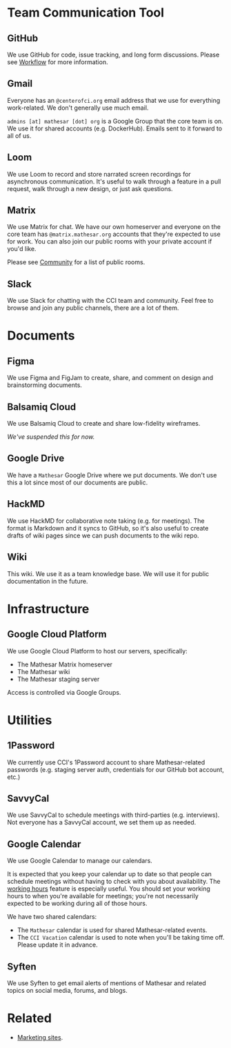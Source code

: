# Team Communication Tool

## GitHub
We use GitHub for code, issue tracking, and long form discussions. Please see [Workflow](/team/guide/workflow) for more information.

## Gmail
Everyone has an `@centerofci.org` email address that we use for everything work-related. We don't generally use much email.

`admins [at] mathesar [dot] org` is a Google Group that the core team is on. We use it for shared accounts (e.g. DockerHub). Emails sent to it forward to all of us.

## Loom
We use Loom to record and store narrated screen recordings for asynchronous communication. It's useful to walk through a feature in a pull request, walk through a new design, or just ask questions.

## Matrix
We use Matrix for chat. We have our own homeserver and everyone on the core team has `@matrix.mathesar.org` accounts that they're expected to use for work. You can also join our public rooms with your private account if you'd like.

Please see [Community](/community) for a list of public rooms.

## Slack
We use Slack for chatting with the CCI team and community. Feel free to browse and join any public channels, there are a lot of them.

# Documents
## Figma
We use Figma and FigJam to create, share, and comment on design and brainstorming documents.

## Balsamiq Cloud
We use Balsamiq Cloud to create and share low-fidelity wireframes.

*We've suspended this for now.*

## Google Drive
We have a `Mathesar` Google Drive where we put documents. We don't use this a lot since most of our documents are public.

## HackMD
We use HackMD for collaborative note taking (e.g. for meetings). The format is Markdown and it syncs to GitHub, so it's also useful to create drafts of wiki pages since we can push documents to the wiki repo.

## Wiki
This wiki. We use it as a team knowledge base. We will use it for public documentation in the future.

# Infrastructure

## Google Cloud Platform
We use Google Cloud Platform to host our servers, specifically:

- The Mathesar Matrix homeserver
- The Mathesar wiki
- The Mathesar staging server

Access is controlled via Google Groups.

# Utilities

## 1Password
We currently use CCI's 1Password account to share Mathesar-related passwords (e.g. staging server auth, credentials for our GitHub bot account, etc.)

## SavvyCal
We use SavvyCal to schedule meetings with third-parties (e.g. interviews). Not everyone has a SavvyCal account, we set them up as needed.

## Google Calendar
We use Google Calendar to manage our calendars. 

It is expected that you keep your calendar up to date so that people can schedule meetings without having to check with you about availability. The [working hours](https://support.google.com/a/users/answer/9308669?hl=en) feature is especially useful. You should set your working hours to when you're available for meetings; you're not necessarily expected to be working during all of those hours.

We have two shared calendars:

- The `Mathesar` calendar is used for shared Mathesar-related events.
- The `CCI Vacation` calendar is used to note when you'll be taking time off. Please update it in advance.

## Syften
We use Syften to get email alerts of mentions of Mathesar and related topics on social media, forums, and blogs. 

# Related
- [Marketing sites](/marketing/sites).
